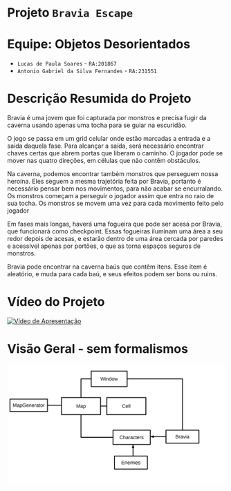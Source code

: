 # Projeto `Bravia Escape`

# Equipe: Objetos Desorientados
* `Lucas de Paula Soares` - `RA:201867`
* `Antonio Gabriel da Silva Fernandes` - `RA:231551`

# Descrição Resumida do Projeto
<p>Bravia é uma jovem que foi capturada por monstros e precisa fugir da caverna usando apenas uma tocha para se guiar na escuridão.</p> 
<p>O jogo se passa em um grid celular onde estão marcadas a entrada e a saída daquela fase. Para alcançar a saída, será necessário encontrar chaves certas que abrem portas que liberam o caminho. O jogador pode se mover nas quatro direções, em células que não contêm obstáculos.</p>
<p>Na caverna, podemos encontrar também monstros que perseguem nossa heroína. Eles seguem a mesma trajetória feita por Bravia, portanto é necessário pensar bem nos movimentos, para não acabar se encurralando. Os monstros começam a perseguir o jogador assim que entra no raio de sua tocha. Os monstros se movem uma vez para cada movimento feito pelo jogador</p>
<p>Em fases mais longas, haverá uma fogueira que pode ser acesa por Bravia, que
funcionará como checkpoint. Essas fogueiras iluminam uma área a seu redor depois de
acesas, e estarão dentro de uma área cercada por paredes e acessível apenas por portões,
o que as torna espaços seguros de monstros.</p>
<p>Bravia pode encontrar na caverna baús que contêm itens. Esse item é
aleatório, e muda para cada baú, e seus efeitos podem ser bons ou ruins.</p>

# Vídeo do Projeto
[![Vídeo de Apresentação](http://img.youtube.com/vi/I7GSFeWmWMA/0.jpg)](https://youtu.be/I7GSFeWmWMA)

# Visão Geral - sem formalismos
![Visao Geral](docs/esquematico_geral_bravia_escape.PNG)
